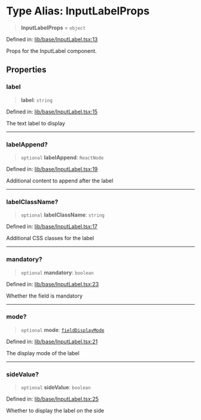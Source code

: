 # Type Alias: InputLabelProps

> **InputLabelProps** = `object`

Defined in: [lib/base/InputLabel.tsx:13](https://github.com/aldesgroup/goaldn/blob/6a7943d02984b1a6b41d76a3a483a1484b644076/lib/base/InputLabel.tsx#L13)

Props for the InputLabel component.

## Properties

### label

> **label**: `string`

Defined in: [lib/base/InputLabel.tsx:15](https://github.com/aldesgroup/goaldn/blob/6a7943d02984b1a6b41d76a3a483a1484b644076/lib/base/InputLabel.tsx#L15)

The text label to display

***

### labelAppend?

> `optional` **labelAppend**: `ReactNode`

Defined in: [lib/base/InputLabel.tsx:19](https://github.com/aldesgroup/goaldn/blob/6a7943d02984b1a6b41d76a3a483a1484b644076/lib/base/InputLabel.tsx#L19)

Additional content to append after the label

***

### labelClassName?

> `optional` **labelClassName**: `string`

Defined in: [lib/base/InputLabel.tsx:17](https://github.com/aldesgroup/goaldn/blob/6a7943d02984b1a6b41d76a3a483a1484b644076/lib/base/InputLabel.tsx#L17)

Additional CSS classes for the label

***

### mandatory?

> `optional` **mandatory**: `boolean`

Defined in: [lib/base/InputLabel.tsx:23](https://github.com/aldesgroup/goaldn/blob/6a7943d02984b1a6b41d76a3a483a1484b644076/lib/base/InputLabel.tsx#L23)

Whether the field is mandatory

***

### mode?

> `optional` **mode**: [`fieldDisplayMode`](fieldDisplayMode.md)

Defined in: [lib/base/InputLabel.tsx:21](https://github.com/aldesgroup/goaldn/blob/6a7943d02984b1a6b41d76a3a483a1484b644076/lib/base/InputLabel.tsx#L21)

The display mode of the label

***

### sideValue?

> `optional` **sideValue**: `boolean`

Defined in: [lib/base/InputLabel.tsx:25](https://github.com/aldesgroup/goaldn/blob/6a7943d02984b1a6b41d76a3a483a1484b644076/lib/base/InputLabel.tsx#L25)

Whether to display the label on the side
